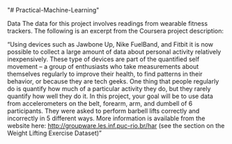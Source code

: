 "# Practical-Machine-Learning" 


Data
The data for this project involves readings from wearable fitness trackers. The following is an excerpt from the Coursera project description:

“Using devices such as Jawbone Up, Nike FuelBand, and Fitbit it is now possible to collect a large amount of data 
about personal activity relatively inexpensively. 
These type of devices are part of the quantified self movement – a group of enthusiasts who take measurements about 
themselves regularly to improve their health, to find patterns in their behavior, or because
they are tech geeks. One thing that people regularly do is quantify how much of a particular activity they do, 
but they rarely quantify how well they do it. In this project, your goal will be to use data from accelerometers on the belt,
forearm, arm, and dumbell of 6 participants. They were asked to perform barbell lifts correctly and incorrectly in 5 different ways. 
More information is available 
from the website here: http://groupware.les.inf.puc-rio.br/har (see the section on the Weight Lifting Exercise Dataset)”
